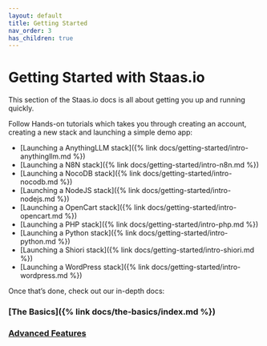 ```yaml
---
layout: default
title: Getting Started
nav_order: 3
has_children: true
---
```


# Getting Started with Staas.io

This section of the Staas.io docs is all about getting you up and running quickly.

Follow Hands-on tutorials which takes you through creating an account, creating a new stack and launching a simple demo app:
- [Launching a AnythingLLM stack]({% link docs/getting-started/intro-anythingllm.md %})
- [Launching a N8N stack]({% link docs/getting-started/intro-n8n.md %})
- [Launching a NocoDB stack]({% link docs/getting-started/intro-nocodb.md %})
- [Launching a NodeJS stack]({% link docs/getting-started/intro-nodejs.md %})
- [Launching a OpenCart stack]({% link docs/getting-started/intro-opencart.md %})
- [Launching a PHP stack]({% link docs/getting-started/intro-php.md %})
- [Launching a Python stack]({% link docs/getting-started/intro-python.md %})
- [Launching a Shiori stack]({% link docs/getting-started/intro-shiori.md %})
- [Launching a WordPress stack]({% link docs/getting-started/intro-wordpress.md %})

<!-- If you’d rather jump right in, try [Speedrun]() to launch your own app fast. -->

Once that’s done, check out our in-depth docs:

### [The Basics]({% link docs/the-basics/index.md %})

### [Advanced Features]()

